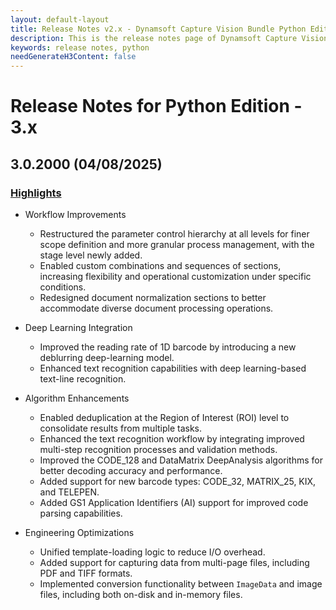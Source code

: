 ```yaml
---
layout: default-layout
title: Release Notes v2.x - Dynamsoft Capture Vision Bundle Python Edition
description: This is the release notes page of Dynamsoft Capture Vision Bundle Python Edition v2.x.
keywords: release notes, python
needGenerateH3Content: false
---
```


# Release Notes for Python Edition - 3.x

## 3.0.2000 (04/08/2025)

### [Highlights](https://www.dynamsoft.com/release-highlights/?product=dcv3.0)

- Workflow Improvements
  - Restructured the parameter control hierarchy at all levels for finer scope definition and more granular process management, with the stage level newly added.
  - Enabled custom combinations and sequences of sections, increasing flexibility and operational customization under specific conditions.
  - Redesigned document normalization sections to better accommodate diverse document processing operations.
  
- Deep Learning Integration
  - Improved the reading rate of 1D barcode by introducing a new deblurring deep-learning model.
  - Enhanced text recognition capabilities with deep learning-based text-line recognition.

- Algorithm Enhancements
  - Enabled deduplication at the Region of Interest (ROI) level to consolidate results from multiple tasks.
  - Enhanced the text recognition workflow by integrating improved multi-step recognition processes and validation methods.
  - Improved the CODE_128 and DataMatrix DeepAnalysis algorithms for better decoding accuracy and performance.
  - Added support for new barcode types: CODE_32, MATRIX_25, KIX, and TELEPEN.
  - Added GS1 Application Identifiers (AI) support for improved code parsing capabilities.

- Engineering Optimizations
  - Unified template-loading logic to reduce I/O overhead.
  - Added support for capturing data from multi-page files, including PDF and TIFF formats.
  - Implemented conversion functionality between `ImageData` and image files, including both on-disk and in-memory files.
